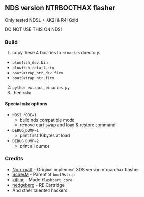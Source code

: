 ## NDS version NTRBOOTHAX flasher
Only tested NDSL + AK2I & R4i Gold

DO NOT USE THIS ON NDSI

### Build
1. copy these 4 binaries to `binaries` directory.
  - `blowfish_dev.bin`
  - `blowfish_retail.bin`
  - `boot9strap_ntr_dev.firm`
  - `boot9strap_ntr.firm`
2. `python extract_binaries.py`
3. then `make`

#### Special `make` options
* `NDSI_MODE=1`
  - build nds compatible mode
  - remove cart swap and load & restore command
* `DEBUG_DUMP=1`
  - print first 16bytes at load
* `DEBUG_DUMP=2`
  - print all dumps

### Credits
* [Normmatt][normmatt] - Original implement 3DS version ntrcardhax flasher
* [SciresM][sciresm] - Parent of `boot9strap`
* [kitling][kitling] - Made `flashcart_core`
* [hedgeberg][hedgeberg] - RE Cartridge
* And other talented hackers

[normmatt]: https://github.com/Normmatt
[sciresm]: https://twitter.com/SciresM
[kitling]: https://github.com/kitling
[hedgeberg]: https://github.com/hedgeberg
